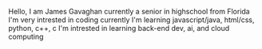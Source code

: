 Hello, I am James Gavaghan
currently a senior in highschool from Florida
I'm very intrested in coding
currently I'm learning javascript/java, html/css, python, c++, c
I'm intrested in learning back-end dev, ai, and cloud computing
